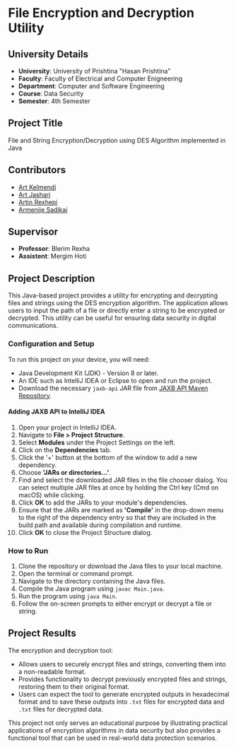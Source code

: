 # File Encryption and Decryption Utility

## University Details
- **University**: University of Prishtina "Hasan Prishtina"
- **Faculty**: Faculty of Electrical and Computer Enigneering
- **Department**: Computer and Software Engineering
- **Course**: Data Security 
- **Semester**: 4th Semester

## Project Title
File and String Encryption/Decryption using DES Algorithm implemented in Java

## Contributors
- [Art Kelmendi](<https://github.com/artkelmendi>)
- [Art Jashari](<https://github.com/Art-Jashari>)
- [Artin Rexhepi](<https://github.com/artin-rexhepi>)
- [Armenije Sadikaj](<https://github.com/armeniasadikaj>)

## Supervisor
- **Professor**: Blerim Rexha
- **Assistent**: Mergim Hoti

## Project Description
This Java-based project provides a utility for encrypting and decrypting files and strings using the DES encryption algorithm. The application allows users to input the path of a file or directly enter a string to be encrypted or decrypted. This utility can be useful for ensuring data security in digital communications.

### Configuration and Setup
To run this project on your device, you will need:
- Java Development Kit (JDK) - Version 8 or later.
- An IDE such as IntelliJ IDEA or Eclipse to open and run the project.
- Download the necessary `jaxb-api` JAR file from [JAXB API Maven Repository](https://mvnrepository.com/artifact/javax.xml.bind/jaxb-api/2.4.0-b180830.0359).

#### Adding JAXB API to IntelliJ IDEA
1. Open your project in IntelliJ IDEA.
2. Navigate to **File > Project Structure**.
3. Select **Modules** under the Project Settings on the left.
4. Click on the **Dependencies** tab.
5. Click the '+' button at the bottom of the window to add a new dependency.
6. Choose **'JARs or directories...'**.
7. Find and select the downloaded JAR files in the file chooser dialog. You can select multiple JAR files at once by holding the Ctrl key (Cmd on macOS) while clicking.
8. Click **OK** to add the JARs to your module's dependencies.
9. Ensure that the JARs are marked as **'Compile'** in the drop-down menu to the right of the dependency entry so that they are included in the build path and available during compilation and runtime.
10. Click **OK** to close the Project Structure dialog.

### How to Run
1. Clone the repository or download the Java files to your local machine.
2. Open the terminal or command prompt.
3. Navigate to the directory containing the Java files.
4. Compile the Java program using `javac Main.java`.
5. Run the program using `java Main`.
6. Follow the on-screen prompts to either encrypt or decrypt a file or string.

## Project Results
The encryption and decryption tool:
- Allows users to securely encrypt files and strings, converting them into a non-readable format.
- Provides functionality to decrypt previously encrypted files and strings, restoring them to their original format.
- Users can expect the tool to generate encrypted outputs in hexadecimal format and to save these outputs into `.txt` files for encrypted data and `.txt` files for decrypted data.

This project not only serves an educational purpose by illustrating practical applications of encryption algorithms in data security but also provides a functional tool that can be used in real-world data protection scenarios.
